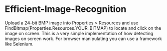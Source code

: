 # Efficient-Image-Recognition

Upload a 24-bit BMP image into Properties > Resources and use FindBitmap(Properties.Resources.YOUR_BITMAP) to locate and click on the image on screen. This is a very simple implementation of how detecting images on screen work. For browser manipulating you can use a framework like Selenium.
